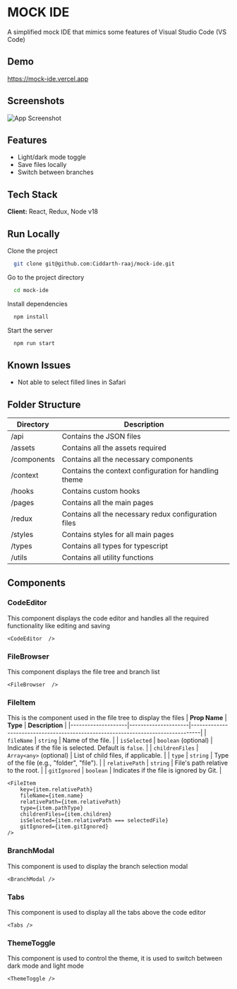 # MOCK IDE

A simplified mock IDE that mimics some features of Visual Studio Code (VS Code)

## Demo

https://mock-ide.vercel.app 

## Screenshots

![App Screenshot](https://i.ibb.co/q72pJS6/Screenshot-2024-12-02-at-2-17-00-PM.png)

## Features

- Light/dark mode toggle
- Save files locally
- Switch between branches

## Tech Stack

**Client:** React, Redux, Node v18

## Run Locally

Clone the project

```bash
  git clone git@github.com:Ciddarth-raaj/mock-ide.git
```

Go to the project directory

```bash
  cd mock-ide
```

Install dependencies

```bash
  npm install
```

Start the server

```bash
  npm run start
```

## Known Issues

- Not able to select filled lines in Safari

## Folder Structure

| Directory   | Description                                           |
| ----------- | ----------------------------------------------------- |
| /api        | Contains the JSON files                               |
| /assets     | Contains all the assets required                      |
| /components | Contains all the necessary components                 |
| /context    | Contains the context configuration for handling theme |
| /hooks      | Contains custom hooks                                 |
| /pages      | Contains all the main pages                           |
| /redux      | Contains all the necessary redux configuration files  |
| /styles     | Contains styles for all main pages                    |
| /types      | Contains all types for typescript                     |
| /utils      | Contains all utility functions                        |

## Components

### CodeEditor

This component displays the code editor and handles all the required functionality like editing and saving

    <CodeEditor  />

### FileBrowser

This component displays the file tree and branch list

    <FileBrowser  />

### FileItem

This is the component used in the file tree to display the files
| **Prop Name** | **Type** | **Description** |
|--------------------|---------------------|---------------------------------------------------------------------------------|
| `fileName` | `string` | Name of the file. |
| `isSelected` | `boolean` (optional) | Indicates if the file is selected. Default is `false`. |
| `childrenFiles` | `Array<any>` (optional) | List of child files, if applicable. |
| `type` | `string` | Type of the file (e.g., "folder", "file"). |
| `relativePath` | `string` | File's path relative to the root. |
| `gitIgnored` | `boolean` | Indicates if the file is ignored by Git. |

    <FileItem
        key={item.relativePath}
        fileName={item.name}
        relativePath={item.relativePath}
        type={item.pathType}
        childrenFiles={item.children}
        isSelected={item.relativePath === selectedFile}
        gitIgnored={item.gitIgnored}
    />

### BranchModal

This component is used to display the branch selection modal

    <BranchModal />

### Tabs

This component is used to display all the tabs above the code editor

    <Tabs />

### ThemeToggle

This component is used to control the theme, it is used to switch between dark mode and light mode

    <ThemeToggle />
